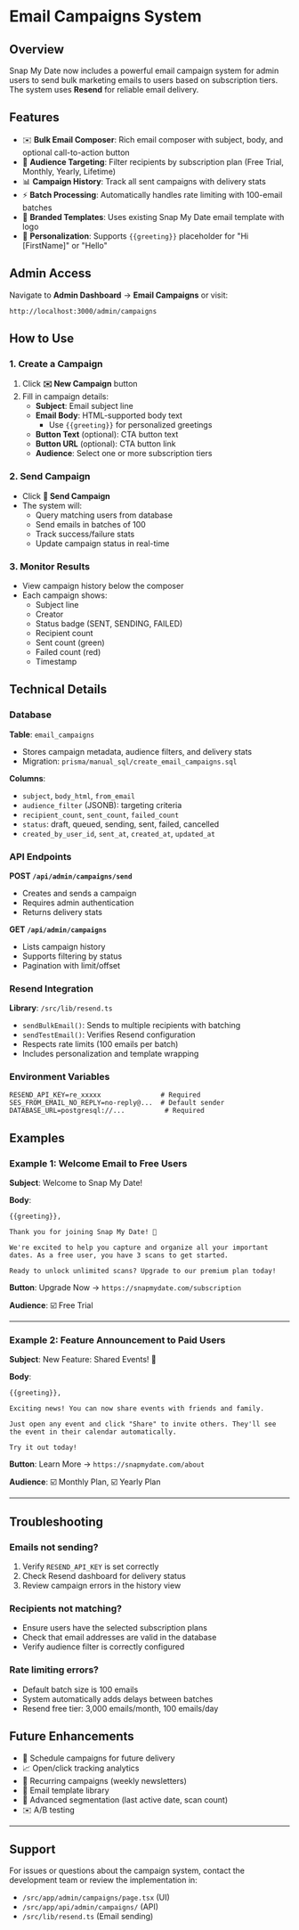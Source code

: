 # Email Campaigns System

## Overview

Snap My Date now includes a powerful email campaign system for admin users to send bulk marketing emails to users based on subscription tiers. The system uses **Resend** for reliable email delivery.

## Features

- ✉️ **Bulk Email Composer**: Rich email composer with subject, body, and optional call-to-action button
- 🎯 **Audience Targeting**: Filter recipients by subscription plan (Free Trial, Monthly, Yearly, Lifetime)
- 📊 **Campaign History**: Track all sent campaigns with delivery stats
- ⚡ **Batch Processing**: Automatically handles rate limiting with 100-email batches
- 🎨 **Branded Templates**: Uses existing Snap My Date email template with logo
- 👤 **Personalization**: Supports `{{greeting}}` placeholder for "Hi [FirstName]" or "Hello"

## Admin Access

Navigate to **Admin Dashboard** → **Email Campaigns** or visit:

```
http://localhost:3000/admin/campaigns
```

## How to Use

### 1. Create a Campaign

1. Click **✉️ New Campaign** button
2. Fill in campaign details:
   - **Subject**: Email subject line
   - **Email Body**: HTML-supported body text
     - Use `{{greeting}}` for personalized greetings
   - **Button Text** (optional): CTA button text
   - **Button URL** (optional): CTA button link
   - **Audience**: Select one or more subscription tiers

### 2. Send Campaign

- Click **🚀 Send Campaign**
- The system will:
  - Query matching users from database
  - Send emails in batches of 100
  - Track success/failure stats
  - Update campaign status in real-time

### 3. Monitor Results

- View campaign history below the composer
- Each campaign shows:
  - Subject line
  - Creator
  - Status badge (SENT, SENDING, FAILED)
  - Recipient count
  - Sent count (green)
  - Failed count (red)
  - Timestamp

## Technical Details

### Database

**Table**: `email_campaigns`

- Stores campaign metadata, audience filters, and delivery stats
- Migration: `prisma/manual_sql/create_email_campaigns.sql`

**Columns**:

- `subject`, `body_html`, `from_email`
- `audience_filter` (JSONB): targeting criteria
- `recipient_count`, `sent_count`, `failed_count`
- `status`: draft, queued, sending, sent, failed, cancelled
- `created_by_user_id`, `sent_at`, `created_at`, `updated_at`

### API Endpoints

**POST `/api/admin/campaigns/send`**

- Creates and sends a campaign
- Requires admin authentication
- Returns delivery stats

**GET `/api/admin/campaigns`**

- Lists campaign history
- Supports filtering by status
- Pagination with limit/offset

### Resend Integration

**Library**: `/src/lib/resend.ts`

- `sendBulkEmail()`: Sends to multiple recipients with batching
- `sendTestEmail()`: Verifies Resend configuration
- Respects rate limits (100 emails per batch)
- Includes personalization and template wrapping

### Environment Variables

```env
RESEND_API_KEY=re_xxxxx               # Required
SES_FROM_EMAIL_NO_REPLY=no-reply@...  # Default sender
DATABASE_URL=postgresql://...          # Required
```

## Examples

### Example 1: Welcome Email to Free Users

**Subject**: Welcome to Snap My Date!

**Body**:

```
{{greeting}},

Thank you for joining Snap My Date! 🎉

We're excited to help you capture and organize all your important dates. As a free user, you have 3 scans to get started.

Ready to unlock unlimited scans? Upgrade to our premium plan today!
```

**Button**: Upgrade Now → `https://snapmydate.com/subscription`

**Audience**: ☑️ Free Trial

---

### Example 2: Feature Announcement to Paid Users

**Subject**: New Feature: Shared Events! 🔗

**Body**:

```
{{greeting}},

Exciting news! You can now share events with friends and family.

Just open any event and click "Share" to invite others. They'll see the event in their calendar automatically.

Try it out today!
```

**Button**: Learn More → `https://snapmydate.com/about`

**Audience**: ☑️ Monthly Plan, ☑️ Yearly Plan

---

## Troubleshooting

### Emails not sending?

1. Verify `RESEND_API_KEY` is set correctly
2. Check Resend dashboard for delivery status
3. Review campaign errors in the history view

### Recipients not matching?

- Ensure users have the selected subscription plans
- Check that email addresses are valid in the database
- Verify audience filter is correctly configured

### Rate limiting errors?

- Default batch size is 100 emails
- System automatically adds delays between batches
- Resend free tier: 3,000 emails/month, 100 emails/day

## Future Enhancements

- 📅 Schedule campaigns for future delivery
- 📈 Open/click tracking analytics
- 🔄 Recurring campaigns (weekly newsletters)
- 📧 Email template library
- 🎯 Advanced segmentation (last active date, scan count)
- ✉️ A/B testing

---

## Support

For issues or questions about the campaign system, contact the development team or review the implementation in:

- `/src/app/admin/campaigns/page.tsx` (UI)
- `/src/app/api/admin/campaigns/` (API)
- `/src/lib/resend.ts` (Email sending)
